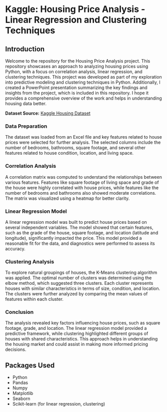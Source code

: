 # Kaggle: Housing Price Analysis - Linear Regression and Clustering Techniques

## Introduction
Welcome to the repository for the Housing Price Analysis project. This repository showcases an approach to analyzing housing prices using Python, with a focus on correlation analysis, linear regression, and clustering techniques.
This project was developed as part of my exploration into predictive modeling and clustering techniques in Python. Additionally, I created a PowerPoint presentation summarizing the key findings and insights from the project, which is included in this repository. I hope it provides a comprehensive overview of the work and helps in understanding housing data better.

**Dataset Source:** [Kaggle Housing Dataset](https://www.kaggle.com/datasets/vikramamin/kc-house-dataset-home-prices)

### Data Preparation
The dataset was loaded from an Excel file and key features related to house prices were selected for further analysis. The selected columns include the number of bedrooms, bathrooms, square footage, and several other features related to house condition, location, and living space.


### Correlation Analysis
A correlation matrix was computed to understand the relationships between various features. Features like square footage of living space and grade of the house were highly correlated with house prices, while features like the number of bedrooms and bathrooms also showed moderate correlations. The matrix was visualized using a heatmap for better clarity.


### Linear Regression Model
A linear regression model was built to predict house prices based on several independent variables. The model showed that certain features, such as the grade of the house, square footage, and location (latitude and longitude), significantly impacted the price. This model provided a reasonable fit for the data, and diagnostics were performed to assess its accuracy.


### Clustering Analysis
To explore natural groupings of houses, the K-Means clustering algorithm was applied. The optimal number of clusters was determined using the elbow method, which suggested three clusters. Each cluster represents houses with similar characteristics in terms of size, condition, and location. The clusters were further analyzed by comparing the mean values of features within each cluster.


### Conclusion
The analysis revealed key factors influencing house prices, such as square footage, grade, and location. The linear regression model provided a predictive framework, while clustering highlighted different groups of houses with shared characteristics. This approach helps in understanding the housing market and could assist in making more informed pricing decisions.

## Packages Used
- Python
- Pandas
- Numpy
- Matplotlib
- Seaborn
- Scikit-learn (for linear regression, clustering)





